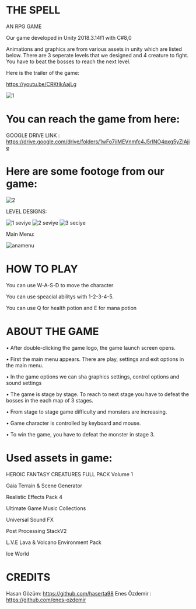 # THE SPELL
AN RPG GAME 

Our game developed in Unity 2018.3.14f1 with  C#8,0

Animations and graphics are from various assets in unity which are listed below.
There are 3 seperate levels that we designed and 4 creature to fight.
You have to beat the bosses to reach the next level.

Here is the trailer of the game:

https://youtu.be/CRKtIkAajLg

![1](https://user-images.githubusercontent.com/41696219/82714282-87776e00-9c96-11ea-909f-bf0741225b25.png)

# You can reach the game from here: 

GOOGLE DRIVE LINK : https://drive.google.com/drive/folders/1wFo7iiMEVnmfc4J5rINO4pxg5yZIAjie

# Here are some footoge from our game:

![2](https://user-images.githubusercontent.com/41696219/82715641-c14b7300-9c9c-11ea-9b69-3a770c4527ae.PNG)


LEVEL DESIGNS:


![1 seviye](https://user-images.githubusercontent.com/41696219/82716144-b0036600-9c9e-11ea-962b-0fae5581da0d.PNG)
![2 seviye](https://user-images.githubusercontent.com/41696219/82716148-b265c000-9c9e-11ea-98e7-2ae2d3ef6f1c.PNG)
![3 seciye](https://user-images.githubusercontent.com/41696219/82716151-b2fe5680-9c9e-11ea-9982-f1f23ca82516.PNG)

Main Menu:

![anamenu](https://user-images.githubusercontent.com/41696219/82716159-bdb8eb80-9c9e-11ea-8983-4bb9b2419005.PNG)

# HOW TO PLAY

You can use W-A-S-D to move the character

You can use speacial abilitys with 1-2-3-4-5.

You can use Q for health potion and E for mana potion

# ABOUT THE GAME

• After double-clicking the game logo, the game launch screen opens.

• First the main menu appears. There are play, settings and exit options in the main menu.

• In the game options we can sha graphics settings, control options and sound settings

• The game is stage by stage. To reach to next stage you have to defeat the bosses in the each map of 3 stages.

• From stage to stage game difficulty and monsters are increasing.

• Game character is controlled by keyboard and mouse.

• To win the game, you have to defeat the monster in stage 3.


# Used assets in game: 

HEROIC FANTASY CREATURES FULL PACK Volume 1

Gaia Terrain & Scene Generator

Realistic Effects Pack 4

Ultimate Game Music Collections

Universal Sound FX

Post Processing StackV2

L.V.E Lava & Volcano Environment Pack

Ice World

# CREDITS
Hasan Gözüm: https://github.com/haserta98
Enes Özdemir : https://github.com/enes-ozdemir
